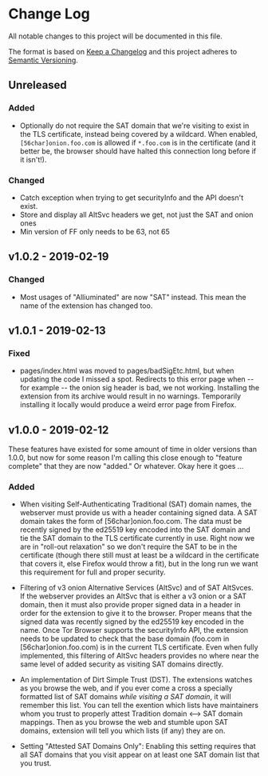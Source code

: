 # Change Log
All notable changes to this project will be documented in this file.

The format is based on [Keep a Changelog](http://keepachangelog.com/)
and this project adheres to [Semantic Versioning](http://semver.org/).

## Unreleased

### Added

- Optionally do not require the SAT domain that we're visiting to exist in the
  TLS certificate, instead being covered by a wildcard. When enabled,
`[56char]onion.foo.com` is allowed if `*.foo.com` is in the certificate (and it
better be, the browser should have halted this connection long before if it
isn't!).


### Changed

- Catch exception when trying to get securityInfo and the API doesn't exist.
- Store and display all AltSvc headers we get, not just the SAT and onion ones
- Min version of FF only needs to be 63, not 65

## v1.0.2 - 2019-02-19

### Changed

- Most usages of "Alliuminated" are now "SAT" instead. This mean the name of
  the extension has changed too.

## v1.0.1 - 2019-02-13

### Fixed

- pages/index.html was moved to pages/badSigEtc.html, but when updating the
  code I missed a spot. Redirects to this error page when -- for example -- the
onion sig header is bad, we not working. Installing the extension from its
archive would result in no warnings. Temporarily installing it locally would
produce a weird error page from Firefox.

## v1.0.0 - 2019-02-12

These features have existed for some amount of time in older versions than
1.0.0, but now for some reason I'm calling this close enough to "feature
complete" that they are now "added." Or whatever. Okay here it goes ...

### Added

- When visiting Self-Authenticating Traditional (SAT) domain names, the
  webserver must provide us with a header containing signed data. A SAT domain
takes the form of [56char]onion.foo.com. The data must be recently signed by
the ed25519 key encoded into the SAT domain and tie the SAT domain to the TLS
certificate currently in use. Right now we are in "roll-out relaxation" so we
don't require the SAT to be in the certificate (though there still must at
least be a wildcard in the certificate that covers it, else Firefox would throw
a fit), but in the long run we want this requirement for full and proper
security.

- Filtering of v3 onion Alternative Services (AltSvc) and of SAT AltSvces. If
  the webserver provides an AltSvc that is either a v3 onion or a SAT domain,
then it must also provide proper signed data in a header in order for the
extension to give it to the browser. Proper means that the signed data was
recently signed by the ed25519 key encoded in the name. Once Tor Browser
supports the securityInfo API, the extension needs to be updated to check that
the base domain (foo.com in [56char]onion.foo.com) is in the current TLS
certificate. Even when fully implemented, this  filtering of AltSvc headers
provides no where near the same level of added security as visiting SAT domains
directly.

- An implementation of Dirt Simple Trust (DST). The extensions watches as you
  browse the web, and if you ever come a cross a specially formatted list of
SAT domains *while visiting a SAT domain*, it will remember this list. You can
tell the exention which lists have maintainers whom you trust to properly
attest Tradition domain <--> SAT domain mappings. Then as you browse the web
and stumble upon SAT domains,  extension will tell you which lists (if any)
they are on.

- Setting "Attested SAT Domains Only": Enabling this setting requires that all
  SAT domains that you visit appear on at least one SAT domain list that you
trust.
